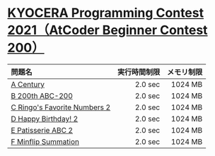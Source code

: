 # [KYOCERA Programming Contest 2021（AtCoder Beginner Contest 200）](https://atcoder.jp/contests/abc200)

問題名 | 実行時間制限 | メモリ制限
:-- | --: | --:
[A Century](https://atcoder.jp/contests/abc200/tasks/abc200_a) | 2.0 sec | 1024 MB
[B 200th ABC-200](https://atcoder.jp/contests/abc200/tasks/abc200_b) | 2.0 sec | 1024 MB
[C Ringo's Favorite Numbers 2](https://atcoder.jp/contests/abc200/tasks/abc200_c) | 2.0 sec | 1024 MB
[D Happy Birthday! 2](https://atcoder.jp/contests/abc200/tasks/abc200_d) | 2.0 sec | 1024 MB
[E Patisserie ABC 2](https://atcoder.jp/contests/abc200/tasks/abc200_e) | 2.0 sec | 1024 MB
[F Minflip Summation](https://atcoder.jp/contests/abc200/tasks/abc200_f) | 2.0 sec | 1024 MB
